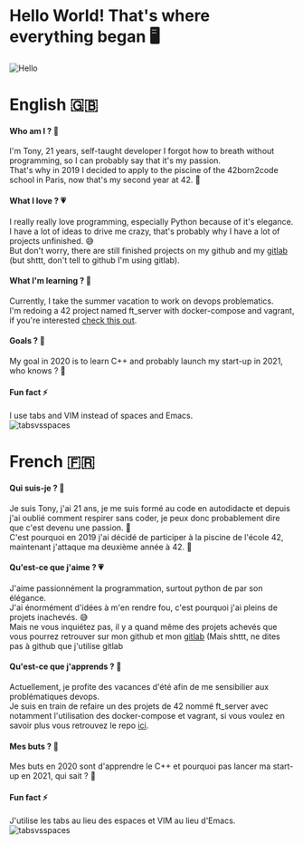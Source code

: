 # Hello World! That's where everything began 🖥

![Hello](https://media.giphy.com/media/2FayYXU90QS9MmAIo/giphy.gif)

# English 🇬🇧
#### Who am I ? 🤖

I'm Tony, 21 years, self-taught developer I forgot how to breath without programming, so I can probably say that it's my passion.\
That's why in 2019 I decided to apply to the piscine of the 42born2code school in Paris, now that's my second year at 42. 🥳

#### What I love ? 💗

I really really love programming, especially Python because of it's elegance.\
I have a lot of ideas to drive me crazy, that's probably why I have a lot of projects unfinished. 😅\
But don't worry, there are still finished projects on my github and my [gitlab](https://gitlab.com/Cardiox12) (but shttt, don't tell to github I'm using gitlab).

#### What I'm learning ? 📖

Currently, I take the summer vacation to work on devops problematics.\
I'm redoing a 42 project named ft_server with docker-compose and vagrant, if you're interested [check this out](https://github.com/Cardiox12/ft_server_remastered).

#### Goals ? 🎯 

My goal in 2020 is to learn C++ and probably launch my start-up in 2021, who knows ? 🤫

#### Fun fact ⚡

I use tabs and VIM instead of spaces and Emacs.\
![tabsvsspaces](https://media.giphy.com/media/l0IylSajlbPRFxH8Y/giphy.gif)

# French 🇫🇷

#### Qui suis-je ? 🤖

Je suis Tony, j'ai 21 ans, je me suis formé au code en autodidacte et depuis j'ai oublié comment respirer sans coder, je peux donc probablement dire que c'est devenu une passion. 🤖\
C'est pourquoi en 2019 j'ai décidé de participer à la piscine de l'école 42, maintenant j'attaque ma deuxième année à 42. 🥳

#### Qu'est-ce que j'aime ? 💗

J'aime passionnément la programmation, surtout python de par son élégance.\
J'ai énormément d'idées à m'en rendre fou, c'est pourquoi j'ai pleins de projets inachevés. 😅\
Mais ne vous inquiétez pas, il y a quand même des projets achevés que vous pourrez retrouver sur mon github et mon [gitlab](https://gitlab.com/Cardiox12) (Mais shttt, ne dites pas à github que j'utilise gitlab

#### Qu'est-ce que j'apprends ? 📖

Actuellement, je profite des vacances d'été afin de me sensibilier aux problématiques devops.\
Je suis en train de refaire un des projets de 42 nommé ft_server avec notamment l'utilisation des docker-compose et vagrant, si vous voulez en savoir plus vous retrouvez le repo [ici](https://github.com/Cardiox12/ft_server_remastered).

#### Mes buts ? 🎯 

Mes buts en 2020 sont d'apprendre le C++ et pourquoi pas lancer ma start-up en 2021, qui sait ? 🤫

#### Fun fact ⚡

J'utilise les tabs au lieu des espaces et VIM au lieu d'Emacs.\
![tabsvsspaces](https://media.giphy.com/media/l0IylSajlbPRFxH8Y/giphy.gif)

<!--
**Cardiox12/Cardiox12** is a ✨ _special_ ✨ repository because its `README.md` (this file) appears on your GitHub profile.

Here are some ideas to get you started:

- 🔭 I’m currently working on ...
- 🌱 I’m currently learning ...
- 👯 I’m looking to collaborate on ...
- 🤔 I’m looking for help with ...
- 💬 Ask me about ...
- 📫 How to reach me: ...
- 😄 Pronouns: ...
- ⚡ Fun fact: ...
-->
